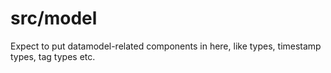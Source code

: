 # src/model

Expect to put datamodel-related components in here, like types, timestamp types, tag types etc.
